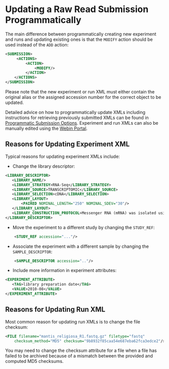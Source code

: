 # Updating a Raw Read Submission Programmatically

The main difference between programmatically creating new experiment and runs
and updating existing ones is that the `MODIFY` action should be used instead of the `ADD` action:

```xml
<SUBMISSION>
     <ACTIONS>
         <ACTION>
             <MODIFY/>
         </ACTION>
    </ACTIONS>
</SUBMISSION>
```

Please note that the new experiment or run XML must either contain the original alias or the
assigned accession number for the correct object to be updated.

Detailed advice on how to programmatically update XMLs
including instructions for retrieving previously submitted XMLs can be
found in [Programmatic Submission Options](../../submit/general-guide/programmatic.html).
Experiment and run XMLs can also be manually edited using the
[Webin Portal](../../submit/general-guide/submissions-portal.html).

## Reasons for Updating Experiment XML

Typical reasons for updating experiment XMLs include:

- Change the library descriptor:

```xml
<LIBRARY_DESCRIPTOR>
   <LIBRARY_NAME/>
   <LIBRARY_STRATEGY>RNA-Seq</LIBRARY_STRATEGY>
   <LIBRARY_SOURCE>TRANSCRIPTOMIC</LIBRARY_SOURCE>
   <LIBRARY_SELECTION>cDNA</LIBRARY_SELECTION>
   <LIBRARY_LAYOUT>
       <PAIRED NOMINAL_LENGTH="250" NOMINAL_SDEV="30"/>
   </LIBRARY_LAYOUT>
   <LIBRARY_CONSTRUCTION_PROTOCOL>Messenger RNA (mRNA) was isolated using the Dynabeads mRNA Purification Kit (Invitrogen, Carlsbad Ca. USA) and then sheared using divalent cations at 72*C. These cleaved RNA fragments were transcribed into first-strand cDNA using II Reverse Transcriptase (Invitrogen, Carlsbad Ca. USA) and N6 primer (IDT). The second-strand cDNA was subsequently synthesized using RNase H (Invitrogen, Carlsbad Ca. USA) and DNA polymerase I (Invitrogen, Shanghai China). The double-stranded cDNA then underwent end-repair, a single `A? base addition, adapter ligati on, and size selection on anagarose gel (250 * 20 bp). At last, the product was indexed and PCR amplified to finalize the library prepration for the paired-end cDNA.</LIBRARY_CONSTRUCTION_PROTOCOL>
</LIBRARY_DESCRIPTOR>
 ```

- Move the experiment to a different study by changing the `STUDY_REF`:

```xml
    <STUDY_REF accession="..."/>
```

- Associate the experiment with a different sample by changing the `SAMPLE_DESCRIPTOR`:

```xml
    <SAMPLE_DESCRIPTOR accession=".."/>
```

- Include more information in experiment attributes:

```xml
<EXPERIMENT_ATTRIBUTE>
   <TAG>library preparation date</TAG>
   <VALUE>2010-08</VALUE>
</EXPERIMENT_ATTRIBUTE>
```

## Reasons for Updating Run XML
Most common reason for updating run XMLs is to change the file checksum:

```xml
<FILE filename="mantis_religiosa_R1.fastq.gz" filetype="fastq"
    checksum_method="MD5" checksum="9b8932f85caa54e687eba62fca3edce2"/>
```

You may need to change the checksum attribute for a file when a file has failed to be archived because of a mismatch between the provided and computed MD5 checksums.
